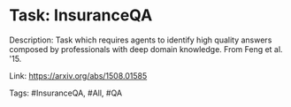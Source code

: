Task: InsuranceQA
==================
Description: Task which requires agents to identify high quality answers composed by professionals with deep domain knowledge. From Feng et al. '15.

Link: https://arxiv.org/abs/1508.01585

Tags: #InsuranceQA, #All, #QA
